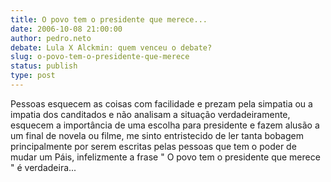 ```yaml
---
title: O povo tem o presidente que merece...
date: 2006-10-08 21:00:00
author: pedro.neto
debate: Lula X Alckmin: quem venceu o debate?
slug: o-povo-tem-o-presidente-que-merece
status: publish 
type: post
---
```


Pessoas esquecem as coisas com facilidade e prezam pela simpatia ou a impatia dos canditados e não analisam a situação verdadeiramente, esquecem a importância de uma escolha para presidente e fazem alusão a um final de novela ou filme, me sinto entristecido de ler tanta bobagem principalmente por serem escritas pelas pessoas que tem o poder de mudar um Páis, infelizmente a frase " O povo tem o presidente que merece " é verdadeira... 
